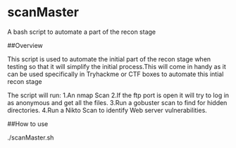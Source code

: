 # scanMaster
A bash script to automate a part of the recon stage


##Overview

This script is used to automate the initial part of the recon stage when testing so that it will simplify the initial process.This will come in handy as it can be used specifically in Tryhackme or CTF boxes to automate this intial recon stage

The script will run:
1.An nmap Scan
2.If the ftp port is open it will try to log in as anonymous and get all the files.
3.Run a gobuster scan to find for hidden directories.
4.Run a Nikto Scan to identify Web server vulnerabilities.



##How to use

./scanMaster.sh <ip address>
